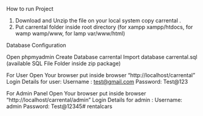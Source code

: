 How to run Project
1. Download and Unzip the file on your local system copy carrental .
2. Put carrental folder inside root directory (for xampp xampp/htdocs, for wamp wamp/www, for lamp var/www/html)

Database Configuration

Open phpmyadmin
Create Database carrental
Import database carrental.sql (available SQL File Folder inside zip package)

For User
Open Your browser put inside browser “http://localhost/carrental”
Login Details for user:
Username : test@gmail.com
Password: Test@123

For Admin Panel
Open Your browser put inside browser “http://localhost/carrental/admin”
Login Details for admin :
Username: admin
Password: Test@12345# rentalcars
